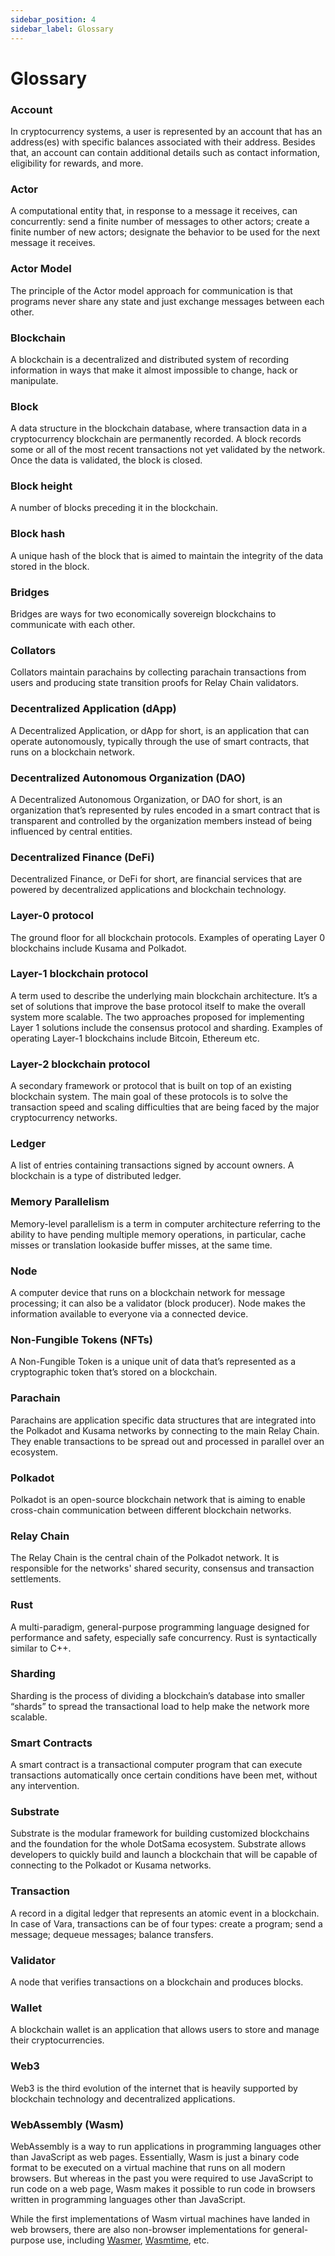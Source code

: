 ```yaml
---
sidebar_position: 4
sidebar_label: Glossary
---
```


# Glossary

### Account

In cryptocurrency systems, a user is represented by an account that has an address(es) with specific balances associated with their address. Besides that, an account can contain additional details such as contact information, eligibility for rewards, and more.

### Actor

A computational entity that, in response to a message it receives, can concurrently: send a finite number of messages to other actors; create a finite number of new actors; designate the behavior to be used for the next message it receives.

### Actor Model

The principle of the Actor model approach for communication is that programs never share any state and just exchange messages between each other.

### Blockchain

A blockchain is a decentralized and distributed system of recording information in ways that make it almost impossible to change, hack or manipulate.

### Block

A data structure in the blockchain database, where transaction data in a cryptocurrency blockchain are permanently recorded. A block records some or all of the most recent transactions not yet validated by the network. Once the data is validated, the block is closed.

### Block height

A number of blocks preceding it in the blockchain.

### Block hash

A unique hash of the block that is aimed to maintain the integrity of the data stored in the block.

### Bridges

Bridges are ways for two economically sovereign blockchains to communicate with each other.

### Collators

Collators maintain parachains by collecting parachain transactions from users and producing state transition proofs for Relay Chain validators.

### Decentralized Application (dApp)

A Decentralized Application, or dApp for short, is an application that can operate autonomously, typically through the use of smart contracts, that runs on a blockchain network.

### Decentralized Autonomous Organization (DAO)

A Decentralized Autonomous Organization, or DAO for short, is an organization that’s represented by rules encoded in a smart contract that is transparent and controlled by the organization members instead of being influenced by central entities.

### Decentralized Finance (DeFi)

Decentralized Finance, or DeFi for short, are financial services that are powered by decentralized applications and blockchain technology.

### Layer-0 protocol

The ground floor for all blockchain protocols. Examples of operating Layer 0 blockchains include Kusama and Polkadot.

### Layer-1 blockchain protocol

A term used to describe the underlying main blockchain architecture. It’s a set of solutions that improve the base protocol itself to make the overall system more scalable. The two approaches proposed for implementing Layer 1 solutions include the consensus protocol and sharding. Examples of operating Layer-1 blockchains include Bitcoin, Ethereum etc.

### Layer-2 blockchain protocol

A secondary framework or protocol that is built on top of an existing blockchain system. The main goal of these protocols is to solve the transaction speed and scaling difficulties that are being faced by the major cryptocurrency networks.

### Ledger

A list of entries containing transactions signed by account owners. A blockchain is a type of distributed ledger.

### Memory Parallelism

Memory-level parallelism is a term in computer architecture referring to the ability to have pending multiple memory operations, in particular, cache misses or translation lookaside buffer misses, at the same time.

### Node

A computer device that runs on a blockchain network for message processing; it can also be a validator (block producer). Node makes the information available to everyone via a connected device.

### Non-Fungible Tokens (NFTs)

A Non-Fungible Token is a unique unit of data that’s represented as a cryptographic token that’s stored on a blockchain.

### Parachain

Parachains are application specific data structures that are integrated into the Polkadot and Kusama networks by connecting to the main Relay Chain. They enable transactions to be spread out and processed in parallel over an ecosystem.

### Polkadot

Polkadot is an open-source blockchain network that is aiming to enable cross-chain communication between different blockchain networks.

### Relay Chain

The Relay Chain is the central chain of the Polkadot network. It is responsible for the networks' shared security, consensus and transaction settlements.

### Rust

A multi-paradigm, general-purpose programming language designed for performance and safety, especially safe concurrency. Rust is syntactically similar to C++.

### Sharding

Sharding is the process of dividing a blockchain’s database into smaller “shards” to spread the transactional load to help make the network more scalable.

### Smart Contracts

A smart contract is a transactional computer program that can execute transactions automatically once certain conditions have been met, without any intervention.

### Substrate

Substrate is the modular framework for building customized blockchains and the foundation for the whole DotSama ecosystem. Substrate allows developers to quickly build and launch a blockchain that will be capable of connecting to the Polkadot or Kusama networks.

### Transaction

A record in a digital ledger that represents an atomic event in a blockchain. In case of Vara, transactions can be of four types: create a program; send a message; dequeue messages; balance transfers.

### Validator

A node that verifies transactions on a blockchain and produces blocks.

### Wallet

A blockchain wallet is an application that allows users to store and manage their cryptocurrencies.

### Web3

Web3 is the third evolution of the internet that is heavily supported by blockchain technology and decentralized applications.

### WebAssembly (Wasm)

WebAssembly is a way to run applications in programming languages other than JavaScript as web pages. Essentially, Wasm is just a binary code format to be executed on a virtual machine that runs on all modern browsers. But whereas in the past you were required to use JavaScript to run code on a web page, Wasm makes it possible to run code in browsers written in programming languages other than JavaScript.

While the first implementations of Wasm virtual machines have landed in web browsers, there are also non-browser implementations for general-purpose use, including [Wasmer](https://wasmer.io/), [Wasmtime](https://wasmtime.dev/), etc.
